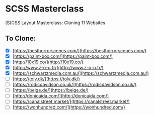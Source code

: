 # SCSS Masterclass

(S)CSS Layout Masterclass: Cloning 11 Websites

## To Clone:

-   [x] [https://besthorrorscenes.com/](https://besthorrorscenes.com/)
-   [x] [https://paint-box.com/](https://paint-box.com/)
-   [x] [http://10x19.co/](http://10x19.co/)
-   [x] [http://www.z-o-o.fr/](http://www.z-o-o.fr/)
-   [x] [https://schwartzmedia.com.au/](https://schwartzmedia.com.au/)
-   [ ] [https://tolv.dk/](https://tolv.dk/)
-   [ ] [https://rodicdavidson.co.uk/](https://rodicdavidson.co.uk/)
-   [ ] [https://beige.de/](https://beige.de/)
-   [ ] [http://donicaida.com/](http://donicaida.com/)
-   [ ] [https://canalstreet.market/](https://canalstreet.market/)
-   [ ] [https://wonhundred.com/](https://wonhundred.com/)
